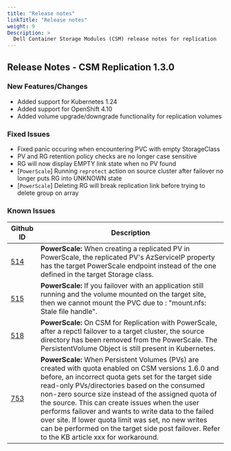 ```yaml
---
title: "Release notes"
linkTitle: "Release notes"
weight: 9
Description: >
  Dell Container Storage Modules (CSM) release notes for replication
---
```


## Release Notes - CSM Replication 1.3.0

### New Features/Changes
- Added support for Kubernetes 1.24
- Added support for OpenShift 4.10
- Added volume upgrade/downgrade functionality for replication volumes


### Fixed Issues
- Fixed panic occuring when encountering PVC with empty StorageClass
- PV and RG retention policy checks are no longer case sensitive
- RG will now display EMPTY link state when no PV found
- [`PowerScale`] Running `reprotect` action on source cluster after failover no longer puts RG into UNKNOWN state
- [`PowerScale`] Deleting RG will break replication link before trying to delete group on array

### Known Issues

| Github ID | Description  |   
|-----------------------------------------------|-------------------------------------------------------------------------------------------------------------------------------------------------------------------------------------------------------------|
| [514](https://github.com/dell/csm/issues/514) | **PowerScale:** When creating a replicated PV in PowerScale, the replicated PV's AzServiceIP property has the target PowerScale endpoint instead of the one defined in the target Storage class.                            |   
| [515](https://github.com/dell/csm/issues/515) | **PowerScale:** If you failover with an application still running and the volume mounted on the target site, then we cannot mount the PVC due to : "mount.nfs: Stale file handle".                                     |   
| [518](https://github.com/dell/csm/issues/518) | **PowerScale:** On CSM for Replication with PowerScale, after a repctl failover to a target cluster, the source directory has been removed from the PowerScale. The PersistentVolume Object is still present in Kubernetes. |   
| [753](https://github.com/dell/csm/issues/753) | **PowerScale:** When Persistent Volumes (PVs) are created with quota enabled on CSM versions 1.6.0 and before, an incorrect quota gets set for the target side read-only PVs/directories based on the consumed non-zero source size instead of the assigned quota of the source. This can create issues when the user performs failover and wants to write data to the failed over site. If lower quota limit was set, no new writes can be performed on the target side post failover. Refer to the KB article xxx for workaround. |
